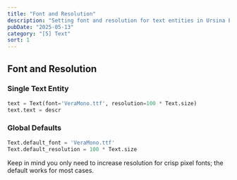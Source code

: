 ```yaml
---
title: "Font and Resolution"
description: "Setting font and resolution for text entities in Ursina Engine."
pubDate: "2025-05-13"
category: "[5] Text"
sort: 1
---
```


## Font and Resolution

### Single Text Entity

```python
text = Text(font='VeraMono.ttf', resolution=100 * Text.size)
text.text = descr
```

### Global Defaults

```python
Text.default_font = 'VeraMono.ttf'
Text.default_resolution = 100 * Text.size
```

Keep in mind you only need to increase resolution for crisp pixel fonts; the default works for most cases.
